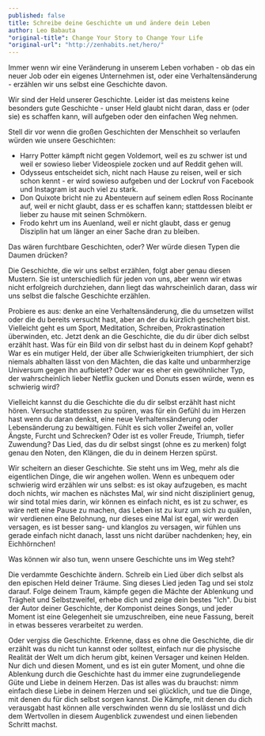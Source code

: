 ```yaml
---
published: false
title: Schreibe deine Geschichte um und ändere dein Leben
author: Leo Babauta
"original-title": Change Your Story to Change Your Life
"original-url": "http://zenhabits.net/hero/"
---
```


Immer wenn wir eine Veränderung in unserem Leben vorhaben - ob das ein neuer Job oder ein eigenes Unternehmen ist, oder eine Verhaltensänderung - erzählen wir uns selbst eine Geschichte davon.

Wir sind der Held unserer Geschichte. Leider ist das meistens keine besonders gute Geschichte - unser Held glaubt nicht daran, dass er (oder sie) es schaffen kann, will aufgeben oder den einfachen Weg nehmen.

Stell dir vor wenn die großen Geschichten der Menschheit so verlaufen würden wie unsere Geschichten:

- Harry Potter kämpft nicht gegen Voldemort, weil es zu schwer ist und weil er sowieso lieber Videospiele zocken und auf Reddit gehen will.
- Odysseus entscheidet sich, nicht nach Hause zu reisen, weil er sich schon kennt - er wird sowieso aufgeben und der Lockruf von Facebook und Instagram ist auch viel zu stark.
- Don Quixote bricht nie zu Abenteuern auf seinem edlen Ross Rocinante auf, weil er nicht glaubt, dass er es schaffen kann; stattdessen bleibt er lieber zu hause mit seinen Schmökern.
- Frodo kehrt um ins Auenland, weil er nicht glaubt, dass er genug Disziplin hat um länger an einer Sache dran zu bleiben.

Das wären furchtbare Geschichten, oder? Wer würde diesen Typen die Daumen drücken?

Die Geschichte, die wir uns selbst erzählen, folgt aber genau diesen Mustern. Sie ist unterschiedlich für jeden von uns, aber wenn wir etwas nicht erfolgreich durchziehen, dann liegt das wahrscheinlich daran, dass wir uns selbst die falsche Geschichte erzählen.

Probiere es aus: denke an eine Verhaltensänderung, die du umsetzen willst oder die du bereits versucht hast, aber an der du kürzlich gescheitert bist. Vielleicht geht es um Sport, Meditation, Schreiben, Prokrastination überwinden, etc. Jetzt denk an die Geschichte, die du dir über dich selbst erzählt hast. Was für ein Bild von dir selbst hast du in deinem Kopf gehabt? War es ein mutiger Held, der über alle Schwierigkeiten triumphiert, der sich niemals abhalten lässt von den Mächten, die das kalte und unbarmherzige Universum gegen ihn aufbietet? Oder war es eher ein gewöhnlicher Typ, der wahrscheinlich lieber Netflix gucken und Donuts essen würde, wenn es schwierig wird?

Vielleicht kannst du die Geschichte die du dir selbst erzählt hast nicht hören. Versuche stattdessen zu spüren, was für ein Gefühl du im Herzen hast wenn du daran denkst, eine neue Verhaltensänderung oder Lebensänderung zu bewältigen. Fühlt es sich voller Zweifel an, voller Ängste, Furcht und Schrecken? Oder ist es voller Freude, Triumph, tiefer Zuwendung? Das Lied, das du dir selbst singst (ohne es zu merken) folgt genau den Noten, den Klängen, die du in deinem Herzen spürst.

Wir scheitern an dieser Geschichte. Sie steht uns im Weg, mehr als die eigentlichen Dinge, die wir angehen wollen. Wenn es unbequem oder schwierig wird erzählen wir uns selbst: es ist okay aufzugeben, es macht doch nichts, wir machen es nächstes Mal, wir sind nicht diszipliniert genug, wir sind total mies darin, wir können es einfach nicht, es ist zu schwer, es wäre nett eine Pause zu machen, das Leben ist zu kurz um sich zu quälen, wir verdienen eine Belohnung, nur dieses eine Mal ist egal, wir werden versagen, es ist besser sang- und klanglos zu versagen, wir fühlen uns gerade einfach nicht danach, lasst uns nicht darüber nachdenken; hey, ein Eichhörnchen!

Was können wir also tun, wenn unsere Geschichte uns im Weg steht?

Die verdammte Geschichte ändern. Schreib ein Lied über dich selbst als den epischen Held deiner Träume. Sing dieses Lied jeden Tag und sei stolz darauf. Folge deinem Traum, kämpfe gegen die Mächte der Ablenkung und Trägheit und Selbstzweifel, erhebe dich und zeige dein bestes "Ich". Du bist der Autor deiner Geschichte, der Komponist deines Songs, und jeder Moment ist eine Gelegenheit sie umzuschreiben, eine neue Fassung, bereit in etwas besseres verarbeitet zu werden.

Oder vergiss die Geschichte. Erkenne, dass es ohne die Geschichte, die dir erzählt was du nicht tun kannst oder solltest, einfach nur die physische Realität der Welt um dich herum gibt, keinen Versager und keinen Helden. Nur dich und diesen Moment, und es ist ein guter Moment, und ohne die Ablenkung durch die Geschichte hast du immer eine zugrundeliegende Güte und Liebe in deinem Herzen. Das ist alles was du brauchst: nimm einfach diese Liebe in deinem Herzen und sei glücklich, und tue die Dinge, mit denen du für dich selbst sorgen kannst. Die Kämpfe, mit denen du dich verausgabt hast können alle verschwinden wenn du sie loslässt und dich dem Wertvollen in diesem Augenblick zuwendest und einen liebenden Schritt machst.